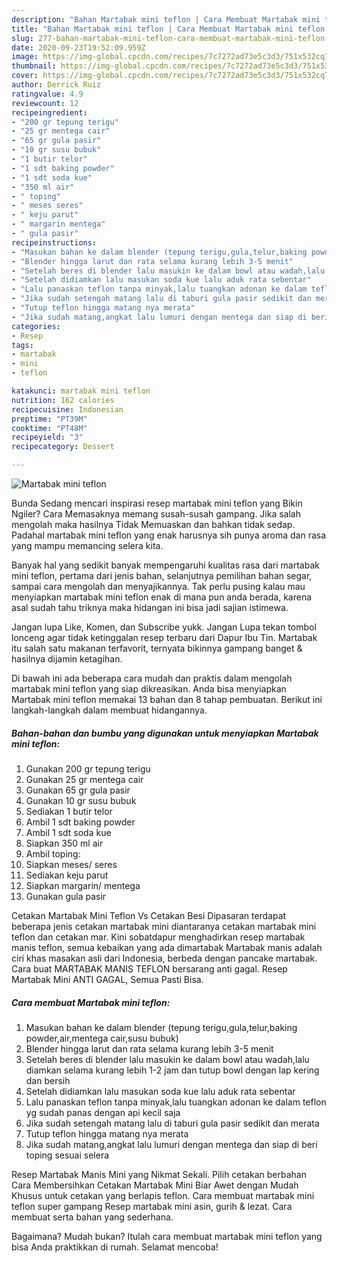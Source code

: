 ```yaml
---
description: "Bahan Martabak mini teflon | Cara Membuat Martabak mini teflon Yang Enak dan Simpel"
title: "Bahan Martabak mini teflon | Cara Membuat Martabak mini teflon Yang Enak dan Simpel"
slug: 277-bahan-martabak-mini-teflon-cara-membuat-martabak-mini-teflon-yang-enak-dan-simpel
date: 2020-09-23T19:52:09.959Z
image: https://img-global.cpcdn.com/recipes/7c7272ad73e5c3d3/751x532cq70/martabak-mini-teflon-foto-resep-utama.jpg
thumbnail: https://img-global.cpcdn.com/recipes/7c7272ad73e5c3d3/751x532cq70/martabak-mini-teflon-foto-resep-utama.jpg
cover: https://img-global.cpcdn.com/recipes/7c7272ad73e5c3d3/751x532cq70/martabak-mini-teflon-foto-resep-utama.jpg
author: Derrick Ruiz
ratingvalue: 4.9
reviewcount: 12
recipeingredient:
- "200 gr tepung terigu"
- "25 gr mentega cair"
- "65 gr gula pasir"
- "10 gr susu bubuk"
- "1 butir telor"
- "1 sdt baking powder"
- "1 sdt soda kue"
- "350 ml air"
- " toping"
- " meses seres"
- " keju parut"
- " margarin mentega"
- " gula pasir"
recipeinstructions:
- "Masukan bahan ke dalam blender (tepung terigu,gula,telur,baking powder,air,mentega cair,susu bubuk)"
- "Blender hingga larut dan rata selama kurang lebih 3-5 menit"
- "Setelah beres di blender lalu masukin ke dalam bowl atau wadah,lalu diamkan selama kurang lebih 1-2 jam dan tutup bowl dengan lap kering dan bersih"
- "Setelah didiamkan lalu masukan soda kue lalu aduk rata sebentar"
- "Lalu panaskan teflon tanpa minyak,lalu tuangkan adonan ke dalam teflon yg sudah panas dengan api kecil saja"
- "Jika sudah setengah matang lalu di taburi gula pasir sedikit dan merata"
- "Tutup teflon hingga matang nya merata"
- "Jika sudah matang,angkat lalu lumuri dengan mentega dan siap di beri toping sesuai selera"
categories:
- Resep
tags:
- martabak
- mini
- teflon

katakunci: martabak mini teflon 
nutrition: 162 calories
recipecuisine: Indonesian
preptime: "PT39M"
cooktime: "PT48M"
recipeyield: "3"
recipecategory: Dessert

---
```



![Martabak mini teflon](https://img-global.cpcdn.com/recipes/7c7272ad73e5c3d3/751x532cq70/martabak-mini-teflon-foto-resep-utama.jpg)

Bunda Sedang mencari inspirasi resep martabak mini teflon yang Bikin Ngiler? Cara Memasaknya memang susah-susah gampang. Jika salah mengolah maka hasilnya Tidak Memuaskan dan bahkan tidak sedap. Padahal martabak mini teflon yang enak harusnya sih punya aroma dan rasa yang mampu memancing selera kita.

Banyak hal yang sedikit banyak mempengaruhi kualitas rasa dari martabak mini teflon, pertama dari jenis bahan, selanjutnya pemilihan bahan segar, sampai cara mengolah dan menyajikannya. Tak perlu pusing kalau mau menyiapkan martabak mini teflon enak di mana pun anda berada, karena asal sudah tahu triknya maka hidangan ini bisa jadi sajian istimewa.

Jangan lupa Like, Komen, dan Subscribe yukk. Jangan Lupa tekan tombol lonceng agar tidak ketinggalan resep terbaru dari Dapur Ibu Tin. Martabak itu salah satu makanan terfavorit, ternyata bikinnya gampang banget &amp; hasilnya dijamin ketagihan.


Di bawah ini ada beberapa cara mudah dan praktis dalam mengolah martabak mini teflon yang siap dikreasikan. Anda bisa menyiapkan Martabak mini teflon memakai 13 bahan dan 8 tahap pembuatan. Berikut ini langkah-langkah dalam membuat hidangannya.

<!--inarticleads1-->

##### Bahan-bahan dan bumbu yang digunakan untuk menyiapkan Martabak mini teflon:

1. Gunakan 200 gr tepung terigu
1. Gunakan 25 gr mentega cair
1. Gunakan 65 gr gula pasir
1. Gunakan 10 gr susu bubuk
1. Sediakan 1 butir telor
1. Ambil 1 sdt baking powder
1. Ambil 1 sdt soda kue
1. Siapkan 350 ml air
1. Ambil  toping:
1. Siapkan  meses/ seres
1. Sediakan  keju parut
1. Siapkan  margarin/ mentega
1. Gunakan  gula pasir


Cetakan Martabak Mini Teflon Vs Cetakan Besi Dipasaran terdapat beberapa jenis cetakan martabak mini diantaranya cetakan martabak mini teflon dan cetakan mar. Kini sobatdapur menghadirkan resep martabak manis teflon, semua kebaikan yang ada dimartabak Martabak manis adalah ciri khas masakan asli dari Indonesia, berbeda dengan pancake martabak. Cara buat MARTABAK MANIS TEFLON bersarang anti gagal. Resep Martabak Mini ANTI GAGAL, Semua Pasti Bisa. 

<!--inarticleads2-->

##### Cara membuat Martabak mini teflon:

1. Masukan bahan ke dalam blender (tepung terigu,gula,telur,baking powder,air,mentega cair,susu bubuk)
1. Blender hingga larut dan rata selama kurang lebih 3-5 menit
1. Setelah beres di blender lalu masukin ke dalam bowl atau wadah,lalu diamkan selama kurang lebih 1-2 jam dan tutup bowl dengan lap kering dan bersih
1. Setelah didiamkan lalu masukan soda kue lalu aduk rata sebentar
1. Lalu panaskan teflon tanpa minyak,lalu tuangkan adonan ke dalam teflon yg sudah panas dengan api kecil saja
1. Jika sudah setengah matang lalu di taburi gula pasir sedikit dan merata
1. Tutup teflon hingga matang nya merata
1. Jika sudah matang,angkat lalu lumuri dengan mentega dan siap di beri toping sesuai selera


Resep Martabak Manis Mini yang Nikmat Sekali. Pilih cetakan berbahan Cara Membersihkan Cetakan Martabak Mini Biar Awet dengan Mudah Khusus untuk cetakan yang berlapis teflon. Cara membuat martabak mini teflon super gampang Resep martabak mini asin, gurih &amp; lezat. Cara membuat serta bahan yang sederhana. 

Bagaimana? Mudah bukan? Itulah cara membuat martabak mini teflon yang bisa Anda praktikkan di rumah. Selamat mencoba!
